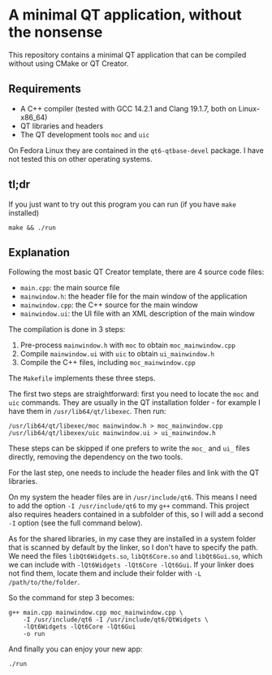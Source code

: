 # A minimal QT application, without the nonsense

This repository contains a minimal QT application that can be compiled
without using CMake or QT Creator.

## Requirements

* A C++ compiler (tested with GCC 14.2.1 and Clang 19.1.7, both on Linux-x86_64)
* QT libraries and headers
* The QT development tools `moc` and `uic`

On Fedora Linux they are contained in the `qt6-qtbase-devel` package.
I have not tested this on other operating systems.

## tl;dr

If you just want to try out this program you can run (if you have `make` installed)

```
make && ./run
```

## Explanation

Following the most basic QT Creator template, there are 4 source code files:

* `main.cpp`: the main source file
* `mainwindow.h`: the header file for the main window of the application
* `mainwindow.cpp`: the C++ source for the main window
* `mainwindow.ui`: the UI file with an XML description of the main window

The compilation is done in 3 steps:

1. Pre-process `mainwindow.h` with `moc` to obtain `moc_mainwindow.cpp`
2. Compile `mainwindow.ui` with `uic` to obtain `ui_mainwindow.h`
3. Compile the C++ files, including `moc_mainwindow.cpp`

The `Makefile` implements these three steps.

The first two steps are straightforward: first you need to locate the
`moc` and `uic` commands. They are usually in the QT installation
folder - for example I have them in `/usr/lib64/qt/libexec`. Then run:

```
/usr/lib64/qt/libexec/moc mainwindow.h > moc_mainwindow.cpp
/usr/lib64/qt/libexex/uic mainwindow.ui > ui_mainwindow.h
```

These steps can be skipped if one prefers to write the `moc_` and `ui_`
files directly, removing the dependency on the two tools.

For the last step, one needs to include the header files and link with
the QT libraries.

On my system the header files are in `/usr/include/qt6`. This means I
need to add the option `-I /usr/include/qt6` to my `g++` command. This
project also requires headers contained in a subfolder of this,
so I will add a second `-I` option (see the full command below).

As for the shared libraries, in my case they are installed in a system
folder that is scanned by default by the linker, so I don't have to
specify the path.  We need the files `libQt6Widgets.so`, `libQt6Core.so`
and `libQt6Gui.so`, which we can include with
`-lQt6Widgets -lQt6Core -lQt6Gui`. If your linker does not find them,
locate them and include their folder with `-L /path/to/the/folder`.

So the command for step 3 becomes:

```
g++ main.cpp mainwindow.cpp moc_mainwindow.cpp \
	-I /usr/include/qt6 -I /usr/include/qt6/QtWidgets \
	-lQt6Widgets -lQt6Core -lQt6Gui
	-o run
```

And finally you can enjoy your new app:

```
./run
```
